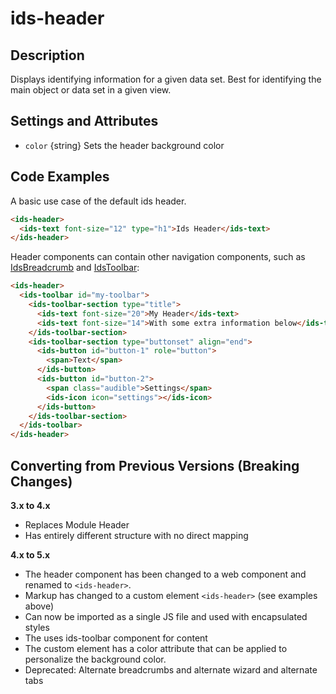 # ids-header

## Description

Displays identifying information for a given data set. Best for identifying the main object or data set in a given view.

## Settings and Attributes

- `color` {string} Sets the header background color

## Code Examples

A basic use case of the default ids header.
```html
<ids-header>
  <ids-text font-size="12" type="h1">Ids Header</ids-text>
</ids-header>
```
Header components can contain other navigation components, such as [IdsBreadcrumb](../ids-breadcrumb/README.md) and [IdsToolbar](../ids-toolbar/README.md):

```html
<ids-header>
  <ids-toolbar id="my-toolbar">
    <ids-toolbar-section type="title">
      <ids-text font-size="20">My Header</ids-text>
      <ids-text font-size="14">With some extra information below</ids-text>
    </ids-toolbar-section>
    <ids-toolbar-section type="buttonset" align="end">
      <ids-button id="button-1" role="button">
        <span>Text</span>
      </ids-button>
      <ids-button id="button-2">
        <span class="audible">Settings</span>
        <ids-icon icon="settings"></ids-icon>
      </ids-button>
    </ids-toolbar-section>
  </ids-toolbar>
</ids-header>
```

## Converting from Previous Versions (Breaking Changes)

**3.x to 4.x**
- Replaces Module Header
- Has entirely different structure with no direct mapping

**4.x to 5.x**
- The header component has been changed to a web component and renamed to `<ids-header>`.
- Markup has changed to a custom element `<ids-header>` (see examples above)
- Can now be imported as a single JS file and used with encapsulated styles
- The uses ids-toolbar component for content
- The <ids-header></ids-header> custom element has a color attribute that can be applied to personalize the background color.
- Deprecated: Alternate breadcrumbs and alternate wizard and alternate tabs
